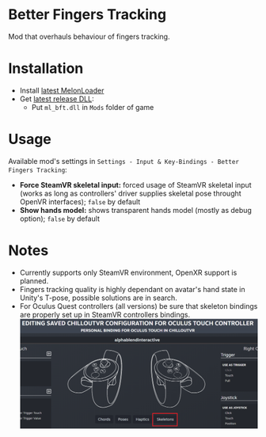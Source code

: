 # Better Fingers Tracking
Mod that overhauls behaviour of fingers tracking.

# Installation
* Install [latest MelonLoader](https://github.com/LavaGang/MelonLoader)
* Get [latest release DLL](../../../releases/latest):
  * Put `ml_bft.dll` in `Mods` folder of game
  
# Usage
Available mod's settings in `Settings - Input & Key-Bindings - Better Fingers Tracking`:
* **Force SteamVR skeletal input:** forced usage of SteamVR skeletal input (works as long as controllers' driver supplies skeletal pose throught OpenVR interfaces); `false` by default
* **Show hands model:** shows transparent hands model (mostly as debug option); `false` by default

# Notes
* Currently supports only SteamVR environment, OpenXR support is planned.
* Fingers tracking quality is highly dependant on avatar's hand state in Unity's T-pose, possible solutions are in search.
* For Oculus Quest controllers (all versions) be sure that skeleton bindings are properly set up in SteamVR controllers bindings.
<kbd>![](.github/img_01.png)</kbd>
